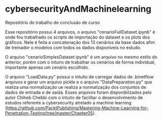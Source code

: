 # cybersecurityAndMachinelearning
Repositório do trabalho de conclusão de curso

Esse repositório possui 4 arquivos, o arquivo "cenarioFullDataset.ipynb" é onde fou trabalhado os scripts de importação do dataset e os plots dos gráficos. Nele é feita a concatenação dos 13 cenários da base dados afim de treinador o modelos com todos os dados disponíveis no estudo.

O arquivo "cenarioSimplesDataset.ipynb" é um arquivo no mesmo estilo do anterior, porém com o intuiro de trabalhar os cenários de forma individual, importante apenas um cenário escolhido.

O arquivo "LoadData.py" possui o intuito de carregar dados de .binetflow arquivos e gerar um arquivo pickle e o arquivo "DataPreparation.py" que realiza uma normalização ue realiza a normalização dos conjuntos de dados de entrada e de saída. Esses arquivos foram disponibilzados pelo autor Chiheb Chebbi  com o intuito de facilitar o desenvolvimento de estudos referente a cybersecurity atrelado a machine learning (https://github.com/PacktPublishing/Mastering-Machine-Learning-for-Penetration-Testing/tree/master/Chapter05).
